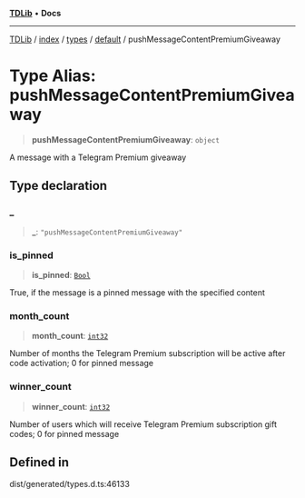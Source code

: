 [**TDLib**](../../../../../../README.md) • **Docs**

***

[TDLib](../../../../../../modules.md) / [index](../../../../../README.md) / [types](../../../README.md) / [default](../README.md) / pushMessageContentPremiumGiveaway

# Type Alias: pushMessageContentPremiumGiveaway

> **pushMessageContentPremiumGiveaway**: `object`

A message with a Telegram Premium giveaway

## Type declaration

### \_

> **\_**: `"pushMessageContentPremiumGiveaway"`

### is\_pinned

> **is\_pinned**: [`Bool`](Bool.md)

True, if the message is a pinned message with the specified content

### month\_count

> **month\_count**: [`int32`](int32.md)

Number of months the Telegram Premium subscription will be active after code activation; 0 for pinned message

### winner\_count

> **winner\_count**: [`int32`](int32.md)

Number of users which will receive Telegram Premium subscription gift codes; 0 for pinned message

## Defined in

dist/generated/types.d.ts:46133
